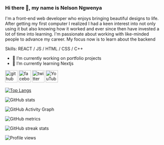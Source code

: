 ### Hi there 👋, my name is Nelson Ngwenya
I'm a front-end web developer who enjoys bringing beautiful designs to life. After getting my first computer I realized I had a keen interest into not only using it but also knowing how it worked and ever since then have invested a lot of time into learning. I'm passionate about working with like-minded people to advance my career. My focus now is to learn about the backend 

Skills: REACT / JS / HTML / CSS / C++

- 🔭 I’m currently working on portfolio projects 
- 🌱 I’m currently learning Nextjs 


[<img src='https://cdn.jsdelivr.net/npm/simple-icons@3.0.1/icons/github.svg' alt='github' height='40'>](https://github.com/Nelzee)  [<img src='https://cdn.jsdelivr.net/npm/simple-icons@3.0.1/icons/facebook.svg' alt='facebook' height='40'>](https://www.facebook.com/Nelzeekn)  [<img src='https://cdn.jsdelivr.net/npm/simple-icons@3.0.1/icons/twitter.svg' alt='twitter' height='40'>](https://twitter.com/heapiedaze)  [<img src='https://cdn.jsdelivr.net/npm/simple-icons@3.0.1/icons/youtube.svg' alt='YouTube' height='40'>](https://www.youtube.com/channel/UCyOhjv8sT3FKhI-rfCj97wg)  

[![Top Langs](https://github-readme-stats.vercel.app/api/top-langs/?username=Nelzee)](https://github.com/anuraghazra/github-readme-stats)

![GitHub stats](https://github-readme-stats.vercel.app/api?username=Nelzee&show_icons=true)  

![GitHub Activity Graph](https://activity-graph.herokuapp.com/graph?username=Nelzee)  

![GitHub metrics](https://metrics.lecoq.io/Nelzee)  

![GitHub streak stats](https://github-readme-streak-stats.herokuapp.com/?user=Nelzee)  

![Profile views](https://gpvc.arturio.dev/Nelzee)  
